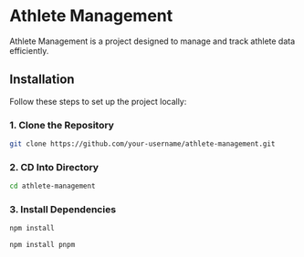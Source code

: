 # Athlete Management

Athlete Management is a project designed to manage and track athlete data efficiently.

## Installation

Follow these steps to set up the project locally:

### 1. Clone the Repository

```bash
git clone https://github.com/your-username/athlete-management.git
```

### 2. CD Into Directory
```bash
cd athlete-management
```

### 3. Install Dependencies
```bash
npm install
```
```bash
npm install pnpm
```
